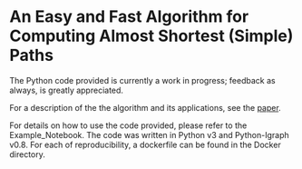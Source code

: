 # __An Easy and Fast Algorithm for Computing Almost Shortest (Simple) Paths__

The Python code provided is currently a work in progress; feedback as always, is greatly appreciated.

For a description of the the algorithm and its applications,
see the [paper](https://arxiv.org/pdf/1610.06934.pdf).

For details on how to use the code provided, please refer to the Example_Notebook.  The code was written in Python v3 and Python-Igraph v0.8.  For each of reproducibility, a dockerfile can be found in the Docker directory.
